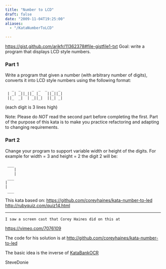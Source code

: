 ```yaml
---
title: "Number to LCD"
draft: false
date: "2009-11-04T19:25:00"
aliases:
  - "/KataNumberToLCD"

---
```

https://gist.github.com/arikfr/11362378#file-gistfile1-txt
Goal: write a program that displays LCD style numbers.

### Part 1

Write a program that given a number (with arbitrary number of digits), converts it into LCD style numbers using the following format:

```
   _  _     _  _  _  _  _  
 | _| _||_||_ |_   ||_||_|  
 ||_  _|  | _||_|  ||_| _|  
```
 
(each digit is 3 lines high)

Note: Please do *NOT* read the second part before completing the first. Part of the purpose of this kata is to make you  practice refactoring and adapting to changing requirements.

### Part 2

Change your program to support variable width or height of the digits.
For example for width = 3 and height = 2 the digit 2 will be:

```
 ___
    |
    |
 ___
|
|
 ___

```

This kata based on:
https://github.com/coreyhaines/kata-number-to-led
http://rubyquiz.com/quiz14.html
    
---------------------------------    
    I saw a screen cast that Corey Haines did on this at
<https://vimeo.com/7076109>

The code for his solution is at
<http://github.com/coreyhaines/kata-number-to-led>

The basic idea is the inverse of [KataBankOCR](/kata/BankOCR)

SteveDonie
